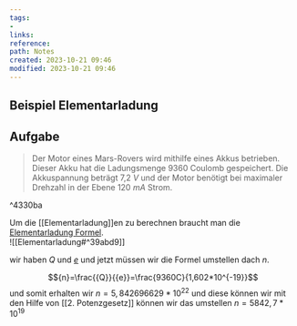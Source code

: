 ```yaml
---
tags: 
- 
links: 
reference: 
path: Notes
created: 2023-10-21 09:46
modified: 2023-10-21 09:46
---
```

## Beispiel Elementarladung 


## Aufgabe
> Der Motor eines Mars-Rovers wird mithilfe eines Akkus betrieben. Dieser Akku hat die Ladungsmenge 9360 Coulomb gespeichert. Die Akkuspannung beträgt 7,2 ${V}$ und der Motor benötigt bei maximaler Drehzahl in der Ebene 120 $m{A}$  Strom.

^4330ba

Um die [[Elementarladung]]en zu berechnen braucht man die [Elementarladung Formel](Elementarladung#^39abd9).  
![[Elementarladung#^39abd9]]

wir haben ${Q}$ und [${e}$](Elementarladung#^9d78c1) und jetzt müssen wir die Formel umstellen dach ${n}$. 

$${n}=\frac{{Q}}{{e}}=\frac{9360C}{1,602*10^{-19}}$$
und somit erhalten wir ${n}=5,842696629*10^{22}$ und diese können wir mit den Hilfe von [[2. Potenzgesetz]] können wir das umstellen ${n}=5842,7*10^{19}$ 
